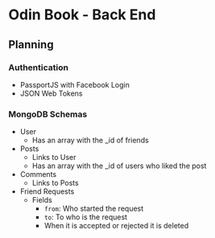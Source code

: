 # Odin Book - Back End

## Planning

### Authentication

- PassportJS with Facebook Login
- JSON Web Tokens

### MongoDB Schemas

- User
  - Has an array with the \_id of friends
- Posts
  - Links to User
  - Has an array with the \_id of users who liked the post
- Comments
  - Links to Posts
- Friend Requests
  - Fields
    - `from`: Who started the request
    - `to`: To who is the request
    - When it is accepted or rejected it is deleted
